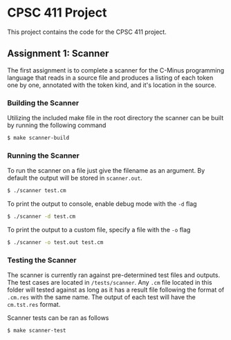 # CPSC 411 Project

This project contains the code for the CPSC 411 project.

## Assignment 1: Scanner

The first assignment is to complete a scanner for the C-Minus programming language that reads in a source file and produces a listing of each token one by one, annotated with the token kind, and it's location in the source.

### Building the Scanner

Utilizing the included make file in the root directory the scanner can be built by running the following command

```bash
$ make scanner-build
```

### Running the Scanner

To run the scanner on a file just give the filename as an argument. By default the output will be stored in `scanner.out`.

```bash
$ ./scanner test.cm
```

To print the output to console, enable debug mode with the `-d` flag

```bash
$ ./scanner -d test.cm
```

To print the output to a custom file, specify a file with the `-o` flag

```bash
$ ./scanner -o test.out test.cm
```

### Testing the Scanner

The scanner is currently ran against pre-determined test files and outputs. The test cases are located in `/tests/scanner`. Any `.cm` file located in this folder will tested against as long as it has a result file following the format of `.cm.res` with the same name. The output of each test will have the `cm.tst.res` format.

Scanner tests can be ran as follows

```bash
$ make scanner-test
```
